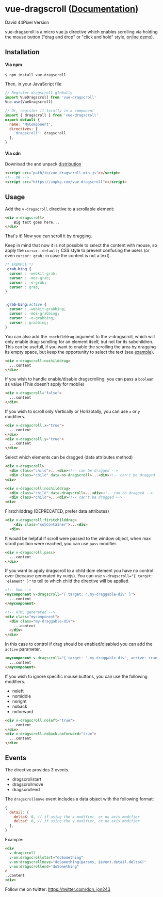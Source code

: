 # vue-dragscroll ([Documentation](https://donmbelembe.github.io/vue-dragscroll/))

David 44Pixel Version

vue-dragscroll is a micro vue.js directive which
enables scrolling via holding the mouse button ("drag and drop" or
"click and hold" style, [online
demo](https://donmbelembe.github.io/vue-dragscroll/)).

## Installation

#### Via npm

```sh
$ npm install vue-dragscroll
```

Then, in your JavaScript file:

```js
// Register dragscroll globally
import VueDragscroll from 'vue-dragscroll'
Vue.use(VueDragscroll)

// Or, register it locally in a component
import { dragscroll } from 'vue-dragscroll'
export default {
  name: 'MyComponent',
  directives: {
    'dragscroll': dragscroll
  },
}
```

#### Via cdn

Download the and unpack
[distribution](https://github.com/donmbelembe/vue-dragscroll/releases)

```html
<script src="path/to/vue-dragscroll.min.js"></script>
<!-- OR -->
<script src="https://unpkg.com/vue-dragscroll"></script>
```

## Usage

Add the `v-dragscroll` directive to a scrollable element:

```html
<div v-dragscroll>
    Big text goes here...
</div>
```

That's it! Now you can scroll it by dragging.

Keep in mind that now it is not possible to select the content with
mouse, so apply the `cursor: default;` CSS style to prevent confusing
the users (or even `cursor: grab;` in case the content is not a text).
```css
/* EXEMPLE */
.grab-bing {
  cursor : -webkit-grab;
  cursor : -moz-grab;
  cursor : -o-grab;
  cursor : grab;
}


.grab-bing:active {
  cursor : -webkit-grabbing;
  cursor : -moz-grabbing;
  cursor : -o-grabbing;
  cursor : grabbing;
}
```

You can also add the `:nochilddrag` argument to the v-dragscroll,
which will only enable drag-scrolling for an element itself, but not
for its subchildren. This can be usefull, if you want to enable the
scrolling the area by dragging its empty space, but keep the
opportunity to select the text (see
[example](http://asvd.github.io/jailed/demos/web/process/)).
```html
<div v-dragscroll:nochilddrag>
  ...content
</div>
```

If you wish to handle enable/disable dragscrolling, you can pass a `boolean` as value (This doesn't apply for mobile)
```html
<div v-dragscroll="false">
  ...content
</div>
```

If you wish to scroll only Vertically or Horizotally, you can use `x` or `y` modifiers.
```html
<div v-dragscroll.x="true">
  ...content
</div>
<div v-dragscroll.y="true">
  ...content
</div>
```

Select which elements can be dragged (data attributes method)
```html
<div v-dragscroll> 
  <div class="child">...<div><!-- can be dragged -->
  <div class="child" data-no-dragscroll>...<div><!-- can't be dragged -->
<div>

<div v-dragscroll:nochilddrag> 
  <div class="child" data-dragscroll>...<div><!-- can be dragged -->
  <div class="child">...<div><!-- can't be dragged -->
<div>
```

Firstchilddrag (DEPRECATED, prefer data attributes)
```html
<div v-dragscroll:firstchilddrag> 
    <div class="subContainer">...<div> 
  <div>
```

It would be helpful if scroll were passed to the window object, when max scroll position were reached, you can use `pass` modifier.
```html
<div v-dragscroll.pass>
  ...content
</div>
```


If you want to apply dragscroll to a child dom element you have no control over (because generated by vuejs). You can use `v-dragscroll="{ target: 'element' }"` to tell to which child the directive will be applied.
```html
<!-- Vue -->
<mycomponent v-dragscroll="{ target: '.my-draggable-div' }">
  ...content
</mycomponent>

<!-- HTML generated -->
<div class="mycomponent">
  <div class="my-draggable-div">
    ...content
  </div>
</div>
```

In this case to control if drag should be enabled/disabled you can add the `active` parameter.
```html
<mycomponent v-dragscroll="{ target: '.my-draggable-div', active: true }">
  ...content
</mycomponent>
```

If you wish to ignore specific mouse buttons, you can use the following modifiers.

* noleft
* nomiddle
* noright
* noback
* noforward

```html
<div v-dragscroll.noleft="true">
  ...content
</div>
<div v-dragscroll.noback.noforward="true">
  ...content
</div>
```

## Events

The directive provides 3 events.

* dragscrollstart
* dragscrollmove
* dragscrollend

The `dragscrollmove` event includes a data object with the following format:

```js
{
  detail: {
    deltaX: 0, // if using the x modifier, or no axis modifier
    deltaY: 0, // if using the y modifier, or no axis modifier
  },
}
```

Example:

```html
<div
  v-dragscroll
  v-on:dragscrollstart="doSomething"
  v-on:dragscrollmove="doSomething(params, $event.detail.deltaX)"
  v-on:dragscrollend="doSomething"
>
..Content
<div>
```

Follow me on twitter: https://twitter.com/don_jon243
